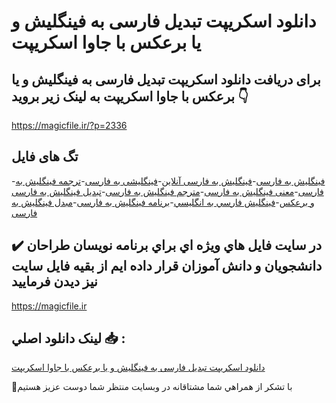 # دانلود اسکریپت تبدیل فارسی به فینگلیش و یا برعکس با جاوا اسکریپت

## برای دریافت دانلود اسکریپت تبدیل فارسی به فینگلیش و یا برعکس با جاوا اسکریپت به لینک زیر بروید 👇

https://magicfile.ir/?p=2336

## تگ های فایل

-[فینگلیش به فارسی](https://magicfile.ir/product/%d8%a7%d8%b3%da%a9%d8%b1%db%8c%d9%be%d8%aa%d8%aa%d8%a8%d8%af%db%8c%d9%84-%d9%81%d8%a7%d8%b1%d8%b3%db%8c-%d8%a8%d9%87-%d9%81%db%8c%d9%86%da%af%d9%84%db%8c%d8%b4-%d9%88-%db%8c%d8%a7-%d8%a8%d8%b1%d8%b9%da%a9%d8%b3/)-[فینگلیش به فارسی آنلاین](https://magicfile.ir/product/%d8%a7%d8%b3%da%a9%d8%b1%db%8c%d9%be%d8%aa%d8%aa%d8%a8%d8%af%db%8c%d9%84-%d9%81%d8%a7%d8%b1%d8%b3%db%8c-%d8%a8%d9%87-%d9%81%db%8c%d9%86%da%af%d9%84%db%8c%d8%b4-%d9%88-%db%8c%d8%a7-%d8%a8%d8%b1%d8%b9%da%a9%d8%b3/)-[فینگلیشی به فارسی](https://magicfile.ir/product/%d8%a7%d8%b3%da%a9%d8%b1%db%8c%d9%be%d8%aa%d8%aa%d8%a8%d8%af%db%8c%d9%84-%d9%81%d8%a7%d8%b1%d8%b3%db%8c-%d8%a8%d9%87-%d9%81%db%8c%d9%86%da%af%d9%84%db%8c%d8%b4-%d9%88-%db%8c%d8%a7-%d8%a8%d8%b1%d8%b9%da%a9%d8%b3/)-[ترجمه فینگلیش به فارسی](https://magicfile.ir/product/%d8%a7%d8%b3%da%a9%d8%b1%db%8c%d9%be%d8%aa%d8%aa%d8%a8%d8%af%db%8c%d9%84-%d9%81%d8%a7%d8%b1%d8%b3%db%8c-%d8%a8%d9%87-%d9%81%db%8c%d9%86%da%af%d9%84%db%8c%d8%b4-%d9%88-%db%8c%d8%a7-%d8%a8%d8%b1%d8%b9%da%a9%d8%b3/)-[معنی فینگلیش به فارسی](https://magicfile.ir/product/%d8%a7%d8%b3%da%a9%d8%b1%db%8c%d9%be%d8%aa%d8%aa%d8%a8%d8%af%db%8c%d9%84-%d9%81%d8%a7%d8%b1%d8%b3%db%8c-%d8%a8%d9%87-%d9%81%db%8c%d9%86%da%af%d9%84%db%8c%d8%b4-%d9%88-%db%8c%d8%a7-%d8%a8%d8%b1%d8%b9%da%a9%d8%b3/)-[مترجم فینگلیش به فارسی](https://magicfile.ir/product/%d8%a7%d8%b3%da%a9%d8%b1%db%8c%d9%be%d8%aa%d8%aa%d8%a8%d8%af%db%8c%d9%84-%d9%81%d8%a7%d8%b1%d8%b3%db%8c-%d8%a8%d9%87-%d9%81%db%8c%d9%86%da%af%d9%84%db%8c%d8%b4-%d9%88-%db%8c%d8%a7-%d8%a8%d8%b1%d8%b9%da%a9%d8%b3/)-[تبدیل فینگلیش به فارسی و برعکس](https://magicfile.ir/product/%d8%a7%d8%b3%da%a9%d8%b1%db%8c%d9%be%d8%aa%d8%aa%d8%a8%d8%af%db%8c%d9%84-%d9%81%d8%a7%d8%b1%d8%b3%db%8c-%d8%a8%d9%87-%d9%81%db%8c%d9%86%da%af%d9%84%db%8c%d8%b4-%d9%88-%db%8c%d8%a7-%d8%a8%d8%b1%d8%b9%da%a9%d8%b3/)-[فينگليش فارسي به انگليسي](https://magicfile.ir/product/%d8%a7%d8%b3%da%a9%d8%b1%db%8c%d9%be%d8%aa%d8%aa%d8%a8%d8%af%db%8c%d9%84-%d9%81%d8%a7%d8%b1%d8%b3%db%8c-%d8%a8%d9%87-%d9%81%db%8c%d9%86%da%af%d9%84%db%8c%d8%b4-%d9%88-%db%8c%d8%a7-%d8%a8%d8%b1%d8%b9%da%a9%d8%b3/)-[برنامه فینگلیش به فارسی](https://magicfile.ir/product/%d8%a7%d8%b3%da%a9%d8%b1%db%8c%d9%be%d8%aa%d8%aa%d8%a8%d8%af%db%8c%d9%84-%d9%81%d8%a7%d8%b1%d8%b3%db%8c-%d8%a8%d9%87-%d9%81%db%8c%d9%86%da%af%d9%84%db%8c%d8%b4-%d9%88-%db%8c%d8%a7-%d8%a8%d8%b1%d8%b9%da%a9%d8%b3/)-[مبدل فینگلیش به فارسی](https://magicfile.ir/product/%d8%a7%d8%b3%da%a9%d8%b1%db%8c%d9%be%d8%aa%d8%aa%d8%a8%d8%af%db%8c%d9%84-%d9%81%d8%a7%d8%b1%d8%b3%db%8c-%d8%a8%d9%87-%d9%81%db%8c%d9%86%da%af%d9%84%db%8c%d8%b4-%d9%88-%db%8c%d8%a7-%d8%a8%d8%b1%d8%b9%da%a9%d8%b3/)

## ✔️ در سايت فايل هاي ويژه اي براي برنامه نويسان طراحان دانشجويان و دانش آموزان قرار داده ايم از بقيه فايل سايت نيز ديدن فرماييد

https://magicfile.ir


## لينک دانلود اصلي 📥 :

[دانلود اسکریپت تبدیل فارسی به فینگلیش و یا برعکس با جاوا اسکریپت](https://magicfile.ir/product/%d8%a7%d8%b3%da%a9%d8%b1%db%8c%d9%be%d8%aa%d8%aa%d8%a8%d8%af%db%8c%d9%84-%d9%81%d8%a7%d8%b1%d8%b3%db%8c-%d8%a8%d9%87-%d9%81%db%8c%d9%86%da%af%d9%84%db%8c%d8%b4-%d9%88-%db%8c%d8%a7-%d8%a8%d8%b1%d8%b9%da%a9%d8%b3/) 


🙏با تشکر از همراهي شما مشتاقانه در وبسایت منتظر شما دوست عزیز هستیم

